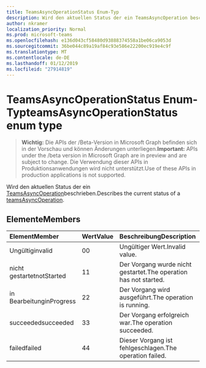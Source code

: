 ```yaml
---
title: TeamsAsyncOperationStatus Enum-Typ
description: Wird den aktuellen Status der ein TeamsAsyncOperation beschrieben.
author: nkramer
localization_priority: Normal
ms.prod: microsoft-teams
ms.openlocfilehash: e136d043cf58480d93888374558a1be06ca9053d
ms.sourcegitcommit: 36be044c89a19af84c93e586e22200ec919e4c9f
ms.translationtype: MT
ms.contentlocale: de-DE
ms.lasthandoff: 01/12/2019
ms.locfileid: "27914819"
---
```

# <a name="teamsasyncoperationstatus-enum-type"></a><span data-ttu-id="9b4b5-103">TeamsAsyncOperationStatus Enum-Typ</span><span class="sxs-lookup"><span data-stu-id="9b4b5-103">teamsAsyncOperationStatus enum type</span></span>

> <span data-ttu-id="9b4b5-104">**Wichtig:** Die APIs der /Beta-Version in Microsoft Graph befinden sich in der Vorschau und können Änderungen unterliegen.</span><span class="sxs-lookup"><span data-stu-id="9b4b5-104">**Important:** APIs under the /beta version in Microsoft Graph are in preview and are subject to change.</span></span> <span data-ttu-id="9b4b5-105">Die Verwendung dieser APIs in Produktionsanwendungen wird nicht unterstützt.</span><span class="sxs-lookup"><span data-stu-id="9b4b5-105">Use of these APIs in production applications is not supported.</span></span>

<span data-ttu-id="9b4b5-106">Wird den aktuellen Status der ein [TeamsAsyncOperation](teamsasyncoperation.md)beschrieben.</span><span class="sxs-lookup"><span data-stu-id="9b4b5-106">Describes the current status of a [teamsAsyncOperation](teamsasyncoperation.md).</span></span>

## <a name="members"></a><span data-ttu-id="9b4b5-107">Elemente</span><span class="sxs-lookup"><span data-stu-id="9b4b5-107">Members</span></span>

| <span data-ttu-id="9b4b5-108">Element</span><span class="sxs-lookup"><span data-stu-id="9b4b5-108">Member</span></span> | <span data-ttu-id="9b4b5-109">Wert</span><span class="sxs-lookup"><span data-stu-id="9b4b5-109">Value</span></span>| <span data-ttu-id="9b4b5-110">Beschreibung</span><span class="sxs-lookup"><span data-stu-id="9b4b5-110">Description</span></span> |
|:---------------|:--------|:----------|
|<span data-ttu-id="9b4b5-111">Ungültig</span><span class="sxs-lookup"><span data-stu-id="9b4b5-111">invalid</span></span>|<span data-ttu-id="9b4b5-112">0</span><span class="sxs-lookup"><span data-stu-id="9b4b5-112">0</span></span>|<span data-ttu-id="9b4b5-113">Ungültiger Wert.</span><span class="sxs-lookup"><span data-stu-id="9b4b5-113">Invalid value.</span></span>|
|<span data-ttu-id="9b4b5-114">nicht gestartet</span><span class="sxs-lookup"><span data-stu-id="9b4b5-114">notStarted</span></span>|<span data-ttu-id="9b4b5-115">1</span><span class="sxs-lookup"><span data-stu-id="9b4b5-115">1</span></span>|<span data-ttu-id="9b4b5-116">Der Vorgang wurde nicht gestartet.</span><span class="sxs-lookup"><span data-stu-id="9b4b5-116">The operation has not started.</span></span>|
|<span data-ttu-id="9b4b5-117">in Bearbeitung</span><span class="sxs-lookup"><span data-stu-id="9b4b5-117">inProgress</span></span>|<span data-ttu-id="9b4b5-118">2</span><span class="sxs-lookup"><span data-stu-id="9b4b5-118">2</span></span>|<span data-ttu-id="9b4b5-119">Der Vorgang wird ausgeführt.</span><span class="sxs-lookup"><span data-stu-id="9b4b5-119">The operation is running.</span></span>|
|<span data-ttu-id="9b4b5-120">succeeded</span><span class="sxs-lookup"><span data-stu-id="9b4b5-120">succeeded</span></span>|<span data-ttu-id="9b4b5-121">3</span><span class="sxs-lookup"><span data-stu-id="9b4b5-121">3</span></span>|<span data-ttu-id="9b4b5-122">Der Vorgang erfolgreich war.</span><span class="sxs-lookup"><span data-stu-id="9b4b5-122">The operation succeeded.</span></span>|
|<span data-ttu-id="9b4b5-123">failed</span><span class="sxs-lookup"><span data-stu-id="9b4b5-123">failed</span></span>|<span data-ttu-id="9b4b5-124">4</span><span class="sxs-lookup"><span data-stu-id="9b4b5-124">4</span></span>|<span data-ttu-id="9b4b5-125">Dieser Vorgang ist fehlgeschlagen.</span><span class="sxs-lookup"><span data-stu-id="9b4b5-125">The operation failed.</span></span>|
